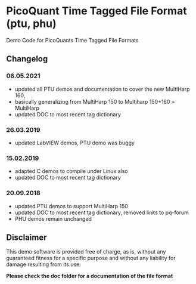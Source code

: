 # PicoQuant Time Tagged File Format (ptu, phu)


 Demo Code for PicoQuants Time Tagged File Formats

## Changelog

### 06.05.2021
* updated all PTU demos and documentation to cover the new MultiHarp 160,
* basically generalizing from MultiHarp 150 to Multiharp 150+160 = MultiHarp
* updated DOC to most recent tag dictionary


### 26.03.2019
* updated LabVIEW demos, PTU demo was buggy

### 15.02.2019
* adapted C demos to compile under Linux also
* updated DOC to most recent tag dictionary

### 20.09.2018
* updated PTU demos to support MultiHarp 150
* updated DOC to most recent tag dictionary, removed links to pq-forum
* PHU demos remain unchanged

## Disclaimer

This demo software is provided free of charge, as is, without any guaranteed fitness for a specific purpose and without any liability for damage resulting from its use.

**Please check the doc folder for a documentation of the file format**
